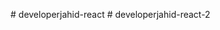 #   d e v e l o p e r j a h i d - r e a c t 
 
 
#   d e v e l o p e r j a h i d - r e a c t - 2  
 